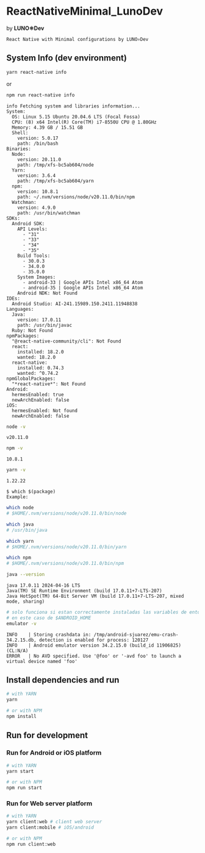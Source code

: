 # ReactNativeMinimal_LunoDev
by **LUNO⚛Dev**

```
React Native with Minimal configurations by LUNO⚛Dev
```

## System Info (dev environment)
```bash
yarn react-native info
```
or
```bash
npm run react-native info
```
```
info Fetching system and libraries information...
System:
  OS: Linux 5.15 Ubuntu 20.04.6 LTS (Focal Fossa)
  CPU: (8) x64 Intel(R) Core(TM) i7-8550U CPU @ 1.80GHz
  Memory: 4.39 GB / 15.51 GB
  Shell:
    version: 5.0.17
    path: /bin/bash
Binaries:
  Node:
    version: 20.11.0
    path: /tmp/xfs-bc5ab604/node
  Yarn:
    version: 3.6.4
    path: /tmp/xfs-bc5ab604/yarn
  npm:
    version: 10.8.1
    path: ~/.nvm/versions/node/v20.11.0/bin/npm
  Watchman:
    version: 4.9.0
    path: /usr/bin/watchman
SDKs:
  Android SDK:
    API Levels:
      - "31"
      - "33"
      - "34"
      - "35"
    Build Tools:
      - 30.0.3
      - 34.0.0
      - 35.0.0
    System Images:
      - android-33 | Google APIs Intel x86_64 Atom
      - android-35 | Google APIs Intel x86_64 Atom
    Android NDK: Not Found
IDEs:
  Android Studio: AI-241.15989.150.2411.11948838
Languages:
  Java:
    version: 17.0.11
    path: /usr/bin/javac
  Ruby: Not Found
npmPackages:
  "@react-native-community/cli": Not Found
  react:
    installed: 18.2.0
    wanted: 18.2.0
  react-native:
    installed: 0.74.3
    wanted: ^0.74.2
npmGlobalPackages:
  "*react-native*": Not Found
Android:
  hermesEnabled: true
  newArchEnabled: false
iOS:
  hermesEnabled: Not found
  newArchEnabled: false
```

```bash
node -v
```
```
v20.11.0
```

```bash
npm -v
```
```
10.8.1
```

```bash
yarn -v
```
```
1.22.22
```

```
$ which $(package)
Example:
```
```bash
which node
# $HOME/.nvm/versions/node/v20.11.0/bin/node
```
```bash
which java
# /usr/bin/java
```
```bash
which yarn
# $HOME/.nvm/versions/node/v20.11.0/bin/yarn
```
```bash
which npm
# $HOME/.nvm/versions/node/v20.11.0/bin/npm
```

```bash
java --version
```
```
java 17.0.11 2024-04-16 LTS
Java(TM) SE Runtime Environment (build 17.0.11+7-LTS-207)
Java HotSpot(TM) 64-Bit Server VM (build 17.0.11+7-LTS-207, mixed mode, sharing)
```

```bash
# solo funciona si estan correctamente instaladas las variables de entorno
# en este caso de $ANDROID_HOME 
emulator -v
```
```
INFO    | Storing crashdata in: /tmp/android-sjuarez/emu-crash-34.2.15.db, detection is enabled for process: 120127
INFO    | Android emulator version 34.2.15.0 (build_id 11906825) (CL:N/A)
ERROR   | No AVD specified. Use '@foo' or '-avd foo' to launch a virtual device named 'foo'
```

## Install dependencies and run 

```bash
# with YARN
yarn
```
```bash
# or with NPM
npm install
```

## Run for development 

### Run for Android or iOS platform

```bash
# with YARN
yarn start
```
```bash
# or with NPM
npm run start
```

### Run for Web server platform

```bash
# with YARN
yarn client:web # client web server
yarn client:mobile # iOS/android
```
```bash
# or with NPM
npm run client:web
```
